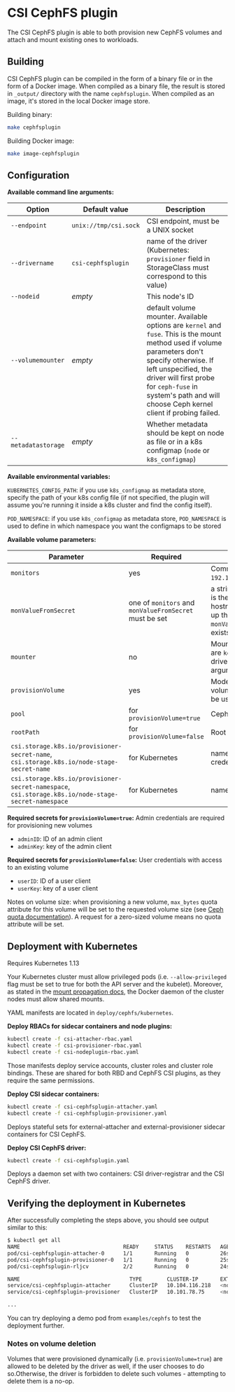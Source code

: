 # CSI CephFS plugin

The CSI CephFS plugin is able to both provision new CephFS volumes
and attach and mount existing ones to workloads.

## Building

CSI CephFS plugin can be compiled in the form of a binary file or in the form
of a Docker image.
When compiled as a binary file, the result is stored in `_output/`
directory with the name `cephfsplugin`.
When compiled as an image, it's stored in the local Docker image store.

Building binary:

```bash
make cephfsplugin
```

Building Docker image:

```bash
make image-cephfsplugin
```

## Configuration

**Available command line arguments:**

Option              | Default value         | Description
--------------------|-----------------------|---------------------------------------------------------------------------------------------------------------------------------------------------------------------------------------------------------------------------------------------------------------------------------------
`--endpoint`        | `unix://tmp/csi.sock` | CSI endpoint, must be a UNIX socket
`--drivername`      | `csi-cephfsplugin`    | name of the driver (Kubernetes: `provisioner` field in StorageClass must correspond to this value)
`--nodeid`          | _empty_               | This node's ID
`--volumemounter`   | _empty_               | default volume mounter. Available options are `kernel` and `fuse`. This is the mount method used if volume parameters don't specify otherwise. If left unspecified, the driver will first probe for `ceph-fuse` in system's path and will choose Ceph kernel client if probing failed.
`--metadatastorage` | _empty_               | Whether metadata should be kept on node as file or in a k8s configmap (`node` or `k8s_configmap`)

**Available environmental variables:**

`KUBERNETES_CONFIG_PATH`: if you use `k8s_configmap` as metadata store, specify
the path of your k8s config file (if not specified, the plugin will assume
you're running it inside a k8s cluster and find the config itself).

`POD_NAMESPACE`: if you use `k8s_configmap` as metadata store, `POD_NAMESPACE`
is used to define in which namespace you want the configmaps to be stored

**Available volume parameters:**

Parameter                                                                                           | Required                                               | Description
----------------------------------------------------------------------------------------------------|--------------------------------------------------------|---------------------------------------------------------------------------------------------------------------------------------------------------------------------------------------------------------------------------------------------------------------------------------------------------------------------------------------------------
`monitors`                                                                                          | yes                                                    | Comma separated list of Ceph monitors (e.g. `192.168.100.1:6789,192.168.100.2:6789,192.168.100.3:6789`)
`monValueFromSecret`                                                                                | one of `monitors` and `monValueFromSecret` must be set | a string pointing the key in the credential secret, whose value is the mon. This is used for the case when the monitors' IP or hostnames are changed, the secret can be updated to pick up the new monitors. If both `monitors` and `monValueFromSecret` are set and the monitors set in the secret exists, `monValueFromSecret` takes precedence.
`mounter`                                                                                           | no                                                     | Mount method to be used for this volume. Available options are `kernel` for Ceph kernel client and `fuse` for Ceph FUSE driver. Defaults to "default mounter", see command line arguments.
`provisionVolume`                                                                                   | yes                                                    | Mode of operation. BOOL value. If `true`, a new CephFS volume will be provisioned. If `false`, an existing volume will be used.
`pool`                                                                                              | for `provisionVolume=true`                             | Ceph pool into which the volume shall be created
`rootPath`                                                                                          | for `provisionVolume=false`                            | Root path of an existing CephFS volume
`csi.storage.k8s.io/provisioner-secret-name`, `csi.storage.k8s.io/node-stage-secret-name`           | for Kubernetes                                         | name of the Kubernetes Secret object containing Ceph client credentials. Both parameters should have the same value
`csi.storage.k8s.io/provisioner-secret-namespace`, `csi.storage.k8s.io/node-stage-secret-namespace` | for Kubernetes                                         | namespaces of the above Secret objects

**Required secrets for `provisionVolume=true`:**
Admin credentials are required for provisioning new volumes

* `adminID`: ID of an admin client
* `adminKey`: key of the admin client

**Required secrets for `provisionVolume=false`:**
User credentials with access to an existing volume

* `userID`: ID of a user client
* `userKey`: key of a user client

Notes on volume size: when provisioning a new volume, `max_bytes` quota
attribute for this volume will be set to the requested volume size (see [Ceph
quota documentation](http://docs.ceph.com/docs/mimic/cephfs/quota/)). A request
for a zero-sized volume means no quota attribute will be set.

## Deployment with Kubernetes

Requires Kubernetes 1.13

Your Kubernetes cluster must allow privileged pods (i.e. `--allow-privileged`
flag must be set to true for both the API server and the kubelet). Moreover, as
stated in the [mount propagation
docs](https://kubernetes.io/docs/concepts/storage/volumes/#mount-propagation),
the Docker daemon of the cluster nodes must allow shared mounts.

YAML manifests are located in `deploy/cephfs/kubernetes`.

**Deploy RBACs for sidecar containers and node plugins:**

```bash
kubectl create -f csi-attacher-rbac.yaml
kubectl create -f csi-provisioner-rbac.yaml
kubectl create -f csi-nodeplugin-rbac.yaml
```

Those manifests deploy service accounts, cluster roles and cluster role
bindings. These are shared for both RBD and CephFS CSI plugins, as they require
the same permissions.

**Deploy CSI sidecar containers:**

```bash
kubectl create -f csi-cephfsplugin-attacher.yaml
kubectl create -f csi-cephfsplugin-provisioner.yaml
```

Deploys stateful sets for external-attacher and external-provisioner
sidecar containers for CSI CephFS.

**Deploy CSI CephFS driver:**

```bash
kubectl create -f csi-cephfsplugin.yaml
```

Deploys a daemon set with two containers: CSI driver-registrar and
the CSI CephFS driver.

## Verifying the deployment in Kubernetes

After successfully completing the steps above, you should see output similar to this:

```bash
$ kubectl get all
NAME                                 READY     STATUS    RESTARTS   AGE
pod/csi-cephfsplugin-attacher-0      1/1       Running   0          26s
pod/csi-cephfsplugin-provisioner-0   1/1       Running   0          25s
pod/csi-cephfsplugin-rljcv           2/2       Running   0          24s

NAME                                   TYPE        CLUSTER-IP       EXTERNAL-IP   PORT(S)     AGE
service/csi-cephfsplugin-attacher      ClusterIP   10.104.116.218   <none>        12345/TCP   27s
service/csi-cephfsplugin-provisioner   ClusterIP   10.101.78.75     <none>        12345/TCP   26s

...
```

You can try deploying a demo pod from `examples/cephfs` to test the deployment further.

### Notes on volume deletion

Volumes that were provisioned dynamically (i.e. `provisionVolume=true`) are
allowed to be deleted by the driver as well, if the user chooses to do
so.Otherwise, the driver is forbidden to delete such volumes - attempting to
delete them is a no-op.
